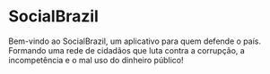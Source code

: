 # SocialBrazil
Bem-vindo ao SocialBrazil, um aplicativo para quem defende o país. Formando uma rede de cidadãos que luta contra a corrupção, a incompetência e o mal uso do dinheiro público!
